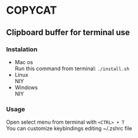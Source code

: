 # COPYCAT  

## Clipboard buffer for terminal use  

### Instalation  
- Mac os  
Run this command from terminal: `./install.sh`  
- Linux  
    NIY
- Windows  
    NIY

### Usage
Open select menu from terminal with `<CTRL> + T`  
You can customize keybindings editing ~/.zshrc file


